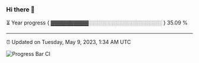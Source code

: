### Hi there 👋

⏳ Year progress { ▓▓▓▓▓▓▓▓▓▓░░░░░░░░░░░░░░░░░░░░ } 35.09 %

---

⏰ Updated on Tuesday, May 9, 2023, 1:34 AM UTC

![Progress Bar CI](https://github.com/arthurbuhl/arthurbuhl/workflows/Progress%20Bar%20CI/badge.svg)
